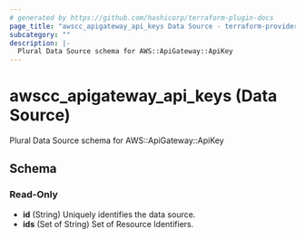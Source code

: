 ```yaml
---
# generated by https://github.com/hashicorp/terraform-plugin-docs
page_title: "awscc_apigateway_api_keys Data Source - terraform-provider-awscc"
subcategory: ""
description: |-
  Plural Data Source schema for AWS::ApiGateway::ApiKey
---
```


# awscc_apigateway_api_keys (Data Source)

Plural Data Source schema for AWS::ApiGateway::ApiKey



<!-- schema generated by tfplugindocs -->
## Schema

### Read-Only

- **id** (String) Uniquely identifies the data source.
- **ids** (Set of String) Set of Resource Identifiers.


